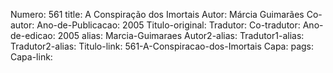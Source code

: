 Numero: 561
title: A Conspiração dos Imortais
Autor: Márcia Guimarães
Co-autor: 
Ano-de-Publicacao: 2005
Titulo-original: 
Tradutor: 
Co-tradutor: 
Ano-de-edicao: 2005
alias: Marcia-Guimaraes
Autor2-alias: 
Tradutor1-alias: 
Tradutor2-alias: 
Titulo-link: 561-A-Conspiracao-dos-Imortais
Capa: 
pags: 
Capa-link: 